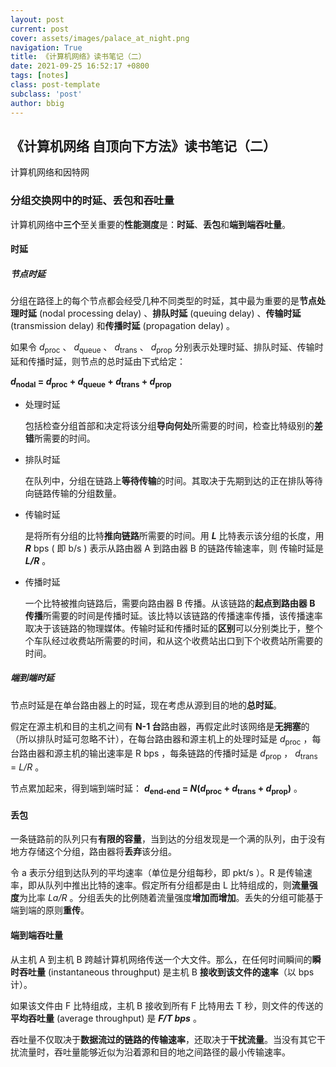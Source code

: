 ```yaml
---
layout: post
current: post
cover: assets/images/palace_at_night.png
navigation: True
title: 《计算机网络》读书笔记（二）
date: 2021-09-25 16:52:17 +0800
tags: [notes]
class: post-template
subclass: 'post'
author: bbig
---
```


##  《计算机网络 自顶向下方法》读书笔记（二）

计算机网络和因特网



### 分组交换网中的时延、丢包和吞吐量

计算机网络中**三个**至关重要的**性能测度**是：**时延**、**丢包**和**端到端吞吐量**。



#### 时延

##### 节点时延

分组在路径上的每个节点都会经受几种不同类型的时延，其中最为重要的是**节点处理时延** (nodal processing delay) 、**排队时延** (queuing delay) 、**传输时延** (transmission delay) 和**传播时延** (propagation delay) 。

如果令 *d*<sub>proc</sub> 、 *d*<sub>queue</sub> 、 *d*<sub>trans</sub> 、 *d*<sub>prop</sub> 分别表示处理时延、排队时延、传输时延和传播时延，则节点的总时延由下式给定：

***d*<sub>nodal</sub> = *d*<sub>proc</sub> + *d*<sub>queue</sub> + *d*<sub>trans</sub> + *d*<sub>prop</sub>**  

+ 处理时延

  包括检查分组首部和决定将该分组**导向何处**所需要的时间，检查比特级别的**差错**所需要的时间。

+ 排队时延

  在队列中，分组在链路上**等待传输**的时间。其取决于先期到达的正在排队等待向链路传输的分组数量。

+ 传输时延

  是将所有分组的比特**推向链路**所需要的时间。用 ***L*** 比特表示该分组的长度，用 ***R*** bps ( 即 b/s ) 表示从路由器 A 到路由器 B 的链路传输速率，则 传输时延是 ***L/R*** 。

+ 传播时延

  一个比特被推向链路后，需要向路由器 B 传播。从该链路的**起点到路由器 B 传播**所需要的时间是传播时延。该比特以该链路的传播速率传播，该传播速率取决于该链路的物理媒体。传输时延和传播时延的**区别**可以分别类比于，整个个车队经过收费站所需要的时间，和从这个收费站出口到下个收费站所需要的时间。



##### 端到端时延

节点时延是在单台路由器上的时延，现在考虑从源到目的地的**总时延**。

假定在源主机和目的主机之间有 **N-1 台**路由器，再假定此时该网络是**无拥塞**的（所以排队时延可忽略不计），在每台路由器和源主机上的处理时延是 *d*<sub>proc</sub> ，每台路由器和源主机的输出速率是 R bps ，每条链路的传播时延是 *d*<sub>prop</sub> ， *d*<sub>trans</sub> = *L/R* 。

节点累加起来，得到端到端时延： ***d*<sub>end-end</sub> = *N*(*d*<sub>proc</sub> + *d*<sub>trans</sub> + *d*<sub>prop</sub>)** 。



#### 丢包

一条链路前的队列只有**有限的容量**，当到达的分组发现是一个满的队列，由于没有地方存储这个分组，路由器将**丢弃**该分组。

令 a 表示分组到达队列的平均速率（单位是分组每秒，即 pkt/s ）。R 是传输速率，即从队列中推出比特的速率。假定所有分组都是由 L 比特组成的，则**流量强度**为比率 *La/R* 。分组丢失的比例随着流量强度**增加而增加**。丢失的分组可能基于端到端的原则**重传**。



#### 端到端吞吐量

从主机 A 到主机 B 跨越计算机网络传送一个大文件。那么，在任何时间瞬间的**瞬时吞吐量** (instantaneous throughput) 是主机 B **接收到该文件的速率**（以 bps 计）。

如果该文件由 F 比特组成，主机 B 接收到所有 F 比特用去 T 秒，则文件的传送的**平均吞吐量** (average throughput) 是 ***F/T bps*** 。

吞吐量不仅取决于**数据流过的链路的传输速率**，还取决于**干扰流量**。当没有其它干扰流量时，吞吐量能够近似为沿着源和目的地之间路径的最小传输速率。

